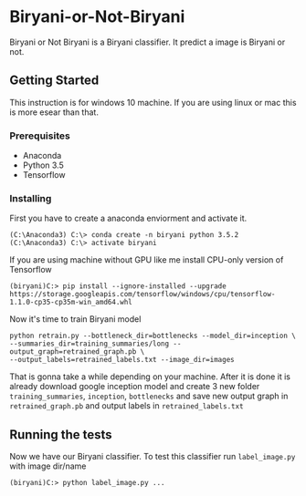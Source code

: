 # Biryani-or-Not-Biryani
Biryani or Not Biryani is a Biryani classifier. It predict a image is Biryani or not. 

## Getting Started
This instruction is for windows 10 machine. If you are using linux or mac this is more esear than that.

### Prerequisites
* Anaconda
* Python 3.5
* Tensorflow

### Installing
First you have to create a anaconda enviorment and activate it.
```
(C:\Anaconda3) C:\> conda create -n biryani python 3.5.2
(C:\Anaconda3) C:\> activate biryani
```
If you are using machine without GPU like me install CPU-only version of Tensorflow
```
(biryani)C:> pip install --ignore-installed --upgrade https://storage.googleapis.com/tensorflow/windows/cpu/tensorflow-1.1.0-cp35-cp35m-win_amd64.whl 
```
Now it's time to train Biryani model
```
python retrain.py --bottleneck_dir=bottlenecks --model_dir=inception \
--summaries_dir=training_summaries/long --output_graph=retrained_graph.pb \
--output_labels=retrained_labels.txt --image_dir=images
```
That is gonna take a while depending on your machine. After it is done it is already download google inception model and create 3 new folder `training_summaries`, `inception`, `bottlenecks` and save new output graph in `retrained_graph.pb` and output labels in `retrained_labels.txt`

## Running the tests
Now we have our Biryani classifier. To test this classifier run `label_image.py` with image dir/name

```
(biryani)C:> python label_image.py ...
```
